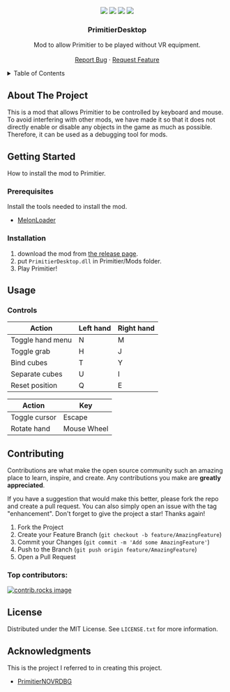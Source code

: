 <p align=center>
    <a href="https://github.com/YutoMaeda1209/PrimitierDesktop/releases/latest"><img src="https://img.shields.io/badge/Download-latest-blue?style=for-the-badge"/></a>
    <a href="https://github.com/YutoMaeda1209/PrimitierDesktop/releases"><img src="https://img.shields.io/github/v/release/YutoMaeda1209/PrimitierDesktop?style=for-the-badge"/></a>
    <a href="https://store.steampowered.com/app/1745170/Primitier/"><img src="https://img.shields.io/badge/Primitier-v1.9.0-limegreen?style=for-the-badge"/></a>
    <a href="https://discord.com/channels/968161559387979876/1262816599174549524"><img src="https://img.shields.io/badge/-Discord-gray?style=for-the-badge&logo=Discord&logoColor=white"/></a>
</p>

<div align="center">
  <h3 align="center">PrimitierDesktop</h3>
  <p align="center">
    Mod to allow Primitier to be played without VR equipment.
    <br />
    <br />
    <a href="https://github.com/YutoMaeda1209/PrimitierDesktop/issues/new?labels=bug&template=bug-report---.md">Report Bug</a>
    ·
    <a href="https://github.com/YutoMaeda1209/PrimitierDesktop/issues/new?labels=enhancement&template=feature-request---.md">Request Feature</a>
  </p>
</div>

<details>
  <summary>Table of Contents</summary>
  <ol>
    <li>
      <a href="#about-the-project">About The Project</a>
    </li>
    <li>
      <a href="#getting-started">Getting Started</a>
      <ul>
        <li><a href="#prerequisites">Prerequisites</a></li>
        <li><a href="#installation">Installation</a></li>
      </ul>
    </li>
    <li>
        <a href="#usage">Usage</a>
        <ul>
            <li><a href="#controls">Controls</a></li>
        </ul>
    </li>
    <li><a href="#contributing">Contributing</a></li>
    <li><a href="#license">License</a></li>
    <li><a href="#acknowledgments">Acknowledgments</a></li>
  </ol>
</details>

## About The Project

This is a mod that allows Primitier to be controlled by keyboard and mouse. To avoid interfering with other mods, we have made it so that it does not directly enable or disable any objects in the game as much as possible. Therefore, it can be used as a debugging tool for mods.

## Getting Started

How to install the mod to Primitier.

### Prerequisites

Install the tools needed to install the mod.

- [MelonLoader](https://melonwiki.xyz/)

### Installation

1. download the mod from [the release page](https://github.com/YutoMaeda1209/PrimitierDesktop/releases/latest).
2. put `PrimitierDesktop.dll` in Primitier/Mods folder.
3. Play Primitier!

## Usage

### Controls

| Action           | Left hand | Right hand |
|------------------|-----------|------------|
| Toggle hand menu | N         | M          |
| Toggle grab      | H         | J          |
| Bind cubes       | T         | Y          |
| Separate cubes   | U         | I          |
| Reset position   | Q         | E          |

| Action        | Key         |
|---------------|-------------|
| Toggle cursor | Escape      |
| Rotate hand   | Mouse Wheel |

## Contributing

Contributions are what make the open source community such an amazing place to learn, inspire, and create. Any contributions you make are **greatly appreciated**.

If you have a suggestion that would make this better, please fork the repo and create a pull request. You can also simply open an issue with the tag "enhancement".
Don't forget to give the project a star! Thanks again!

1. Fork the Project
2. Create your Feature Branch (`git checkout -b feature/AmazingFeature`)
3. Commit your Changes (`git commit -m 'Add some AmazingFeature'`)
4. Push to the Branch (`git push origin feature/AmazingFeature`)
5. Open a Pull Request

### Top contributors:

<a href="https://github.com/YutoMaeda1209/PrimitierOnlineMod/graphs/contributors">
  <img src="https://contrib.rocks/image?repo=YutoMaeda1209/PrimitierOnlineMod" alt="contrib.rocks image" />
</a>

## License

Distributed under the MIT License. See `LICENSE.txt` for more information.

## Acknowledgments

This is the project I referred to in creating this project.

* [PrimitierNOVRDBG](https://github.com/Seva167/PrimitierNOVRDBG)
